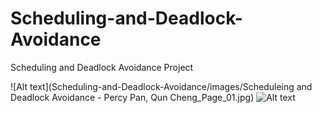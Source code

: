 # Scheduling-and-Deadlock-Avoidance
Scheduling and Deadlock Avoidance Project


![Alt text](Scheduling-and-Deadlock-Avoidance/images/Scheduleing and Deadlock Avoidance - Percy Pan, Qun Cheng_Page_01.jpg)
![Alt text](relative/path/to/img.jpg?raw=true "Title")
